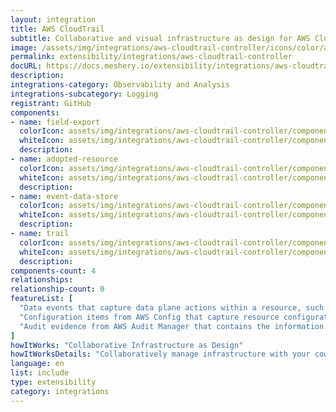 ```yaml
---
layout: integration
title: AWS CloudTrail
subtitle: Collaborative and visual infrastructure as design for AWS CloudTrail
image: /assets/img/integrations/aws-cloudtrail-controller/icons/color/aws-cloudtrail-controller-color.svg
permalink: extensibility/integrations/aws-cloudtrail-controller
docURL: https://docs.meshery.io/extensibility/integrations/aws-cloudtrail-controller
description: 
integrations-category: Observability and Analysis
integrations-subcategory: Logging
registrant: GitHub
components: 
- name: field-export
  colorIcon: assets/img/integrations/aws-cloudtrail-controller/components/field-export/icons/color/field-export-color.svg
  whiteIcon: assets/img/integrations/aws-cloudtrail-controller/components/field-export/icons/white/field-export-white.svg
  description: 
- name: adopted-resource
  colorIcon: assets/img/integrations/aws-cloudtrail-controller/components/adopted-resource/icons/color/adopted-resource-color.svg
  whiteIcon: assets/img/integrations/aws-cloudtrail-controller/components/adopted-resource/icons/white/adopted-resource-white.svg
  description: 
- name: event-data-store
  colorIcon: assets/img/integrations/aws-cloudtrail-controller/components/event-data-store/icons/color/event-data-store-color.svg
  whiteIcon: assets/img/integrations/aws-cloudtrail-controller/components/event-data-store/icons/white/event-data-store-white.svg
  description: 
- name: trail
  colorIcon: assets/img/integrations/aws-cloudtrail-controller/components/trail/icons/color/trail-color.svg
  whiteIcon: assets/img/integrations/aws-cloudtrail-controller/components/trail/icons/white/trail-white.svg
  description: 
components-count: 4
relationships: 
relationship-count: 0
featureList: [
  "Data events that capture data plane actions within a resource, such as reading or writing an Amazon S3 object.",
  "Configuration items from AWS Config that capture resource configuration history and resource compliance history as evaluated by AWS Config rules.",
  "Audit evidence from AWS Audit Manager that contains the information needed to demonstrate compliance with the requirements as specified by Audit Manager controls."
]
howItWorks: "Collaborative Infrastructure as Design"
howItWorksDetails: "Collaboratively manage infrastructure with your coworkers synchronously sharing the same designs."
language: en
list: include
type: extensibility
category: integrations
---
```

